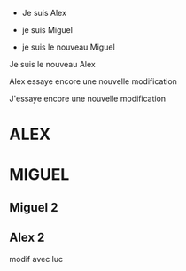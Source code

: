 - Je suis Alex

- je suis Miguel



- je suis le nouveau Miguel

Je suis le nouveau Alex 


Alex essaye encore une nouvelle modification

J'essaye encore une nouvelle modification


# ALEX

# MIGUEL


## Miguel 2

## Alex 2

modif avec luc 